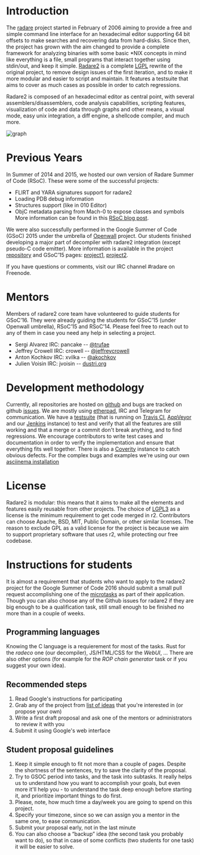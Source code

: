 
# Introduction

The [radare]( http://rada.re/ ) project started in February of 2006 aiming to provide a free and simple command line interface for an hexadecimal editor supporting 64 bit offsets to make searches and recovering data from hard-disks.
Since then, the project has grown with the aim changed to provide a complete framework for analyzing binaries with some basic \*NIX concepts in mind like everything is a file, small programs that interact together using stdin/out, and keep it simple.
[Radare2](https://github.com/radare/radare2) is a complete [LGPL]( https://opensource.org/licenses/lgpl-license ) rewrite of the original project, to remove design issues of the first iteration, and to make it more modular and easier to script and maintain. It features a testsuite that aims to cover as much cases as possible in order to catch regressions.

Radare2 is composed of an hexadecimal editor as central point, with several assemblers/disassemblers, code analysis capabilities, scripting features, visualization of code and data through graphs and other means, a visual mode, easy unix integration, a diff engine, a shellcode compiler, and much more.

![graph](http://radare.today/images/graph.png)

# Previous Years
In Summer of 2014 and 2015, we hosted our own version of Radare Summer of Code (RSoC). These were some of the successful projects:
 - FLIRT and YARA signatures support for radare2
 - Loading PDB debug information
 - Structures support (like in 010 Editor)
 - ObjC metadata parsing from Mach-0 to expose classes and symbols
More information can be found in this [RSoC blog post](http://radare.today/posts/the-rsoc-is-over/).

We were also successfully performed in the Google Summer of Code (GSoC) 2015 under the umbrella of [Openwall](http://www.openwall.com/) project. Our students finished developing a major part of decompiler with radare2 integration (except pseudo-C code emitter). More information is available in the project [repository](https://github.com/radare/radeco) and GSoC’15 pages: [project1](https://www.google-melange.com/gsoc/project/details/google/gsoc2015/dkreuter/5668600916475904), [project2](https://www.google-melange.com/gsoc/project/details/google/gsoc2015/sushant94/5733935958982656).

If you have questions or comments, visit our IRC channel #radare on Freenode.

# Mentors
Members of radare2 core team have volunteered to guide students for GSoC’16. They were already guiding the students for GSoC’15 (under Openwall umbrella), RSoC’15 and RSoC’14. Please feel free to reach out to any of them in case you need any help in selecting a project.

* Sergi Alvarez IRC: pancake -- [@trufae](https://twitter.com/trufae)
* Jeffrey Crowell IRC: crowell -- [@jeffreycrowell](https://twitter.com/jeffreycrowell)
* Anton Kochkov IRC: xvilka -- [@akochkov](https://twitter.com/akochkov)
* Julien Voisin IRC: jvoisin -- [dustri.org](http://dustri.org)

# Development methodology
Currently, all repositories are hosted on [github](https://github.com/radare/) and bugs are tracked on github [issues](https://github.com/radare/radare2/issues). We are mostly using [etherpad](https://pad.nopcode.org/p/r2), IRC and Telegram for communication.
We have a [testsuite](https://github.com/radare/radare2-regressions) (that is running on [Travis CI](https://travis-ci.org/radare/radare2/), [AppVeyor](https://ci.appveyor.com/project/radare/radare2) and our [Jenkins](http://ci.rada.re/) instance) to test and verify that all the features are still working and that a merge or a commit don't break anything, and to find regressions.
We encourage contributors to write test cases and documentation in order to verify the implementation and ensure that everything fits well together. There is also a [Coverity](https://scan.coverity.com/projects/416) instance to catch obvious defects. For the complex bugs and examples we're using our own [asciinema installation](http://radare.tv/)

# License
Radare2 is modular: this means that it aims to make all the elements and features easily reusable from other projects. The choice of [LGPL3](https://www.gnu.org/licenses/lgpl.html) as a license is the minimum requirement to get code merged in r2. Contributors can choose Apache, BSD, MIT, Public Domain, or other similar licenses. The reason to exclude GPL as a valid license for the project is because we aim to support proprietary software that uses r2, while protecting our free codebase.

# Instructions for students
It is almost a requirement that students who want to apply to the radare2 project for the Google Summer of Code 2016 should submit a small pull request accomplishing one of the [microtasks](http://radare.org/grsoc-microtasks) as part of their application. Though you can also choose any of the Github issues for radare2 if they are big enough to be a qualification task, still small enough to be finished no more than in a couple of weeks.

## Programming languages
Knowing the C language is a requierement for most of the tasks. Rust for the *radeco* one (our decompiler), JS/HTML/CSS for the *WebUI*, … There are also other options (for example for the *ROP chain generator* task or if you suggest your own idea).

## Recommended steps

1. Read Google's instructions for participating
2. Grab any of the project from [list of ideas](http://radare.org/gsoc-ideas)  that you're interested in (or propose your own)
3. Write a first draft proposal and ask one of the mentors or administrators to review it with you
4. Submit it using Google's web interface

## Student proposal guidelines
1. Keep it simple enough to fit not more than a couple of pages. Despite the shortness of the sentences, try to save the clarity of the proposal.
2. Try to GSOC period into tasks, and the task into subtasks. It really helps us to understand how you want to accomplish your goals, but even more it'll help you - to understand the task deep enough before starting it, and prioritize important things to do first.
3. Please, note, how much time a day/week you are going to spend on this project.
4. Specify your timezone, since so we can assign you a mentor in the same one, to ease communication.
5. Submit your proposal early, not in the last minute
6. You can also choose a “backup” idea (the second task you probably want to do), so that in case of some conflicts (two students for one task) it will be easier to solve.
